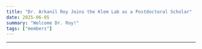 ```yaml
---
title: "Dr. Arkanil Roy Joins the Klem Lab as a Postdoctoral Scholar"
date: 2025-06-05
summary: "Welcome Dr. Roy!"
tags: ["members"]
---
```



---
